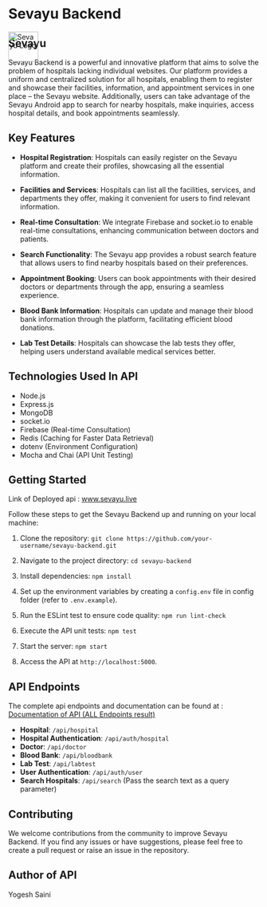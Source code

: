 # Sevayu Backend
<img src="https://github.com/Sevayu01/Sevayu_backend/assets/97088265/349dc8a1-4a0b-411c-b21e-489c99560bf6" alt="Sevayu Logo" width="60" height="60" style = "position: absolute;">

## Sevayu
Sevayu Backend is a powerful and innovative platform that aims to solve the problem of hospitals lacking individual websites. Our platform provides a uniform and centralized solution for all hospitals, enabling them to register and showcase their facilities, information, and appointment services in one place – the Sevayu website. Additionally, users can take advantage of the Sevayu Android app to search for nearby hospitals, make inquiries, access hospital details, and book appointments seamlessly.
## Key Features

- **Hospital Registration**: Hospitals can easily register on the Sevayu platform and create their profiles, showcasing all the essential information.

- **Facilities and Services**: Hospitals can list all the facilities, services, and departments they offer, making it convenient for users to find relevant information.

- **Real-time Consultation**: We integrate Firebase and socket.io to enable real-time consultations, enhancing communication between doctors and patients.

- **Search Functionality**: The Sevayu app provides a robust search feature that allows users to find nearby hospitals based on their preferences.

- **Appointment Booking**: Users can book appointments with their desired doctors or departments through the app, ensuring a seamless experience.

- **Blood Bank Information**: Hospitals can update and manage their blood bank information through the platform, facilitating efficient blood donations.

- **Lab Test Details**: Hospitals can showcase the lab tests they offer, helping users understand available medical services better.

## Technologies Used In API

- Node.js
- Express.js
- MongoDB
- socket.io
- Firebase (Real-time Consultation)
- Redis (Caching for Faster Data Retrieval)
- dotenv (Environment Configuration)
- Mocha and Chai (API Unit Testing)

## Getting Started
Link of Deployed api : <a href = 'www.sevayu.live' > www.sevayu.live </a>

Follow these steps to get the Sevayu Backend up and running on your local machine:

1. Clone the repository: `git clone https://github.com/your-username/sevayu-backend.git`

2. Navigate to the project directory: `cd sevayu-backend`

3. Install dependencies: `npm install`

4. Set up the environment variables by creating a `config.env` file in config folder (refer to `.env.example`).

5. Run the ESLint test to ensure code quality: `npm run lint-check`

6. Execute the API unit tests: `npm test`

7. Start the server: `npm start`

8. Access the API at `http://localhost:5000`.

## API Endpoints
The complete api endpoints and documentation can be found at : <a href = "https://documenter.getpostman.com/view/25705250/2s9XxtxEtk" > Documentation of API (ALL Endpoints result)</a>
- **Hospital**: `/api/hospital`
- **Hospital Authentication**: `/api/auth/hospital`
- **Doctor**: `/api/doctor`
- **Blood Bank**: `/api/bloodbank`
- **Lab Test**: `/api/labtest`
- **User Authentication**: `/api/auth/user`
- **Search Hospitals**: `/api/search` (Pass the search text as a query parameter)

## Contributing

We welcome contributions from the community to improve Sevayu Backend. If you find any issues or have suggestions, please feel free to create a pull request or raise an issue in the repository.

## Author of API
Yogesh Saini

